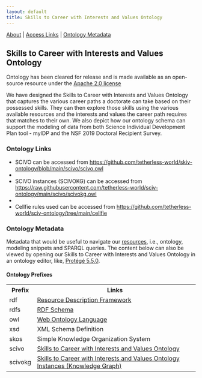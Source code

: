 ```yaml
---
layout: default
title: Skills to Career with Interests and Values Ontology
---
```


[About](#ontologyabout) | [Access Links](#ontologylinks) | [Ontology Metadata](#ontologymetadata) 

<article class="mb-5" id="ontology">
<content>
  
  
<h2 id="ontologyabout">Skills to Career with Interests and Values Ontology</h2>
  <p class="message">Ontology has been cleared for release and is made available as an open-source resource under the <a href="https://www.apache.org/licenses/LICENSE-2.0">Apache 2.0 license</a></p>
  <p>We have designed the Skills to Career with Interests and Values Ontology that captures the various career paths a doctorate can take based on their possessed skills. They can then explore those skills using the various available resources and the interests and values the career path requires that matches to their own. We also depict how our ontology schema can support the modeling of data from both Science Individual Development Plan tool - myIDP and the NSF 2019 Doctoral Recipient Survey.</p>
  
  
   <h3 id="ontologylinks">Ontology Links</h3>
  <ul>
   <li>SCIVO can be accessed from <a href="https://github.com/tetherless-world/skiv-ontology/blob/main/scivo/scivo.owl">https://github.com/tetherless-world/skiv-ontology/blob/main/scivo/scivo.owl</a></li>
   <li></li>
   <li>SCIVO instances (SCIVOKG) can be accessed from <a href="https://raw.githubusercontent.com/tetherless-world/sciv-ontology/main/scivo/scivokg.owl">https://raw.githubusercontent.com/tetherless-world/sciv-ontology/main/scivo/scivokg.owl</a></li>
   <li></li>
   <li> Cellfie rules used can be accessed from <a href="https://github.com/tetherless-world/sciv-ontology/tree/main/cellfie">https://github.com/tetherless-world/sciv-ontology/tree/main/cellfie</a></li>
  </ul>
  
  

  <article class="mb-5" id="ontologymetadata">
  <content>
    <h3>Ontology Metadata</h3>
    <p>Metadata that would be useful to navigate our <a href="#resources">resources</a>, i.e., ontology, modeling snippets and SPARQL queries. The content below can also be viewed by opening our Skills to Career with Interests and Values Ontology in an ontology editor, like, <a href="https://protege.stanford.edu/products.php#desktop-protege">Protégé 5.5.0</a>.
      
  <h4> Ontology Prefixes </h4>
  <table style="width:100%">
    <tr>
    <th>Prefix</th>
    <th>Links</th> 
  </tr>
  <tr>
    <td>rdf</td>
    <td><a href="http://www.w3.org/1999/02/22-rdf-syntax-ns">Resource Description Framework</a></td> 
  </tr>
  <tr>
    <td>rdfs</td>
    <td><a href="http://www.w3.org/2000/01/rdf-schema"> RDF Schema</a> </td> 
  </tr>
  <tr>
    <td>owl</td>
    <td><a href="http://www.w3.org/2002/07/owl#">Web Ontology Language </a> </td> 
  </tr>
    <tr>
    <td>xsd</td>
    <td> <a href="http://www.w3.org/2001/XMLSchema#"></a> XML Schema Definition</td> 
  </tr>
   <tr>
    <td>skos</td>
    <td> <a href="http://www.w3.org/2004/02/skos/core#"></a>  Simple Knowledge Organization System</td> 
  </tr>
    <tr>
    <td>scivo</td>
    <td> <a href="https://github.com/tetherless-world/skiv-ontology/blob/main/scivo/scivo.owl"> Skills to Career with Interests and Values Ontology</a> </td> 
  </tr>
    <tr>
    <td>scivokg</td>
    <td> <a href="https://raw.githubusercontent.com/tetherless-world/sciv-ontology/main/scivo/scivokg.owl"> Skills to Career with Interests and Values Ontology Instances (Knowledge Graph)</a> </td> 
  </tr>  
  <tr>
    
</table>